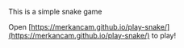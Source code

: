
This is a simple snake game

Open [https://merkancam.github.io/play-snake/](https://merkancam.github.io/play-snake/) to play!

